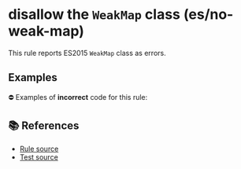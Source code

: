 # disallow the `WeakMap` class (es/no-weak-map)

This rule reports ES2015 `WeakMap` class as errors.

## Examples

⛔ Examples of **incorrect** code for this rule:

<eslint-playground type="bad" code="/*eslint es/no-weak-map: error */
let map = new WeakMap()
" />

## 📚 References

- [Rule source](https://github.com/mysticatea/eslint-plugin-es/blob/v1.3.1/lib/rules/no-weak-map.js)
- [Test source](https://github.com/mysticatea/eslint-plugin-es/blob/v1.3.1/tests/lib/rules/no-weak-map.js)
